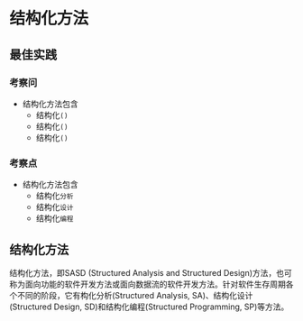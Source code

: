 # 结构化方法

## 最佳实践


### 考察问

- 结构化方法包含
    - 结构化`()`
    - 结构化`()`
    - 结构化`()`

### 考察点

- 结构化方法包含
    - 结构化`分析`
    - 结构化`设计`
    - 结构化`编程`

## 结构化方法

结构化方法，即SASD (Structured Analysis and Structured Design)方法，也可称为面向功能的软件开发方法或面向数据流的软件开发方法。针对软件生存周期各个不同的阶段，它有构化分析(Structured Analysis, SA)、结构化设计(Structured Design, SD)和结构化编程(Structured Programming, SP)等方法。






